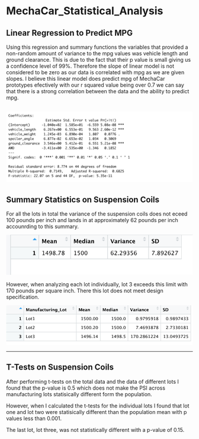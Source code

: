 # MechaCar_Statistical_Analysis

## Linear Regression to Predict MPG

Using this regression and summary functions the variables that provided a non-random amount of variance to the mpg values was vehicle length and ground clearance. This is due to the fact that their p value is small giving us a confidence level of 99%. Therefore the slope of linear model is not considered to be zero as our data is correlated with mpg as we are given slopes. I believe this linear model does predict mpg of MechaCar prototypes efectively with our r squared value being over 0.7 we can say that there is a strong correlation between the data and the ability to predict mpg. 

![image](https://github.com/evanbruno617/MechaCar_Statistical_Analysis/blob/main/images/linear_regression.png)
---

## Summary Statistics on Suspension Coils

For all the lots in total the variance of the suspension coils does not eceed 100 pounds per inch and lands in at approximately 62 pounds per inch accounrding to this summary.

![image](https://github.com/evanbruno617/MechaCar_Statistical_Analysis/blob/main/images/total_summary.png)

However, when analyzing each lot individually, lot 3 exceeds this limit with 170 pounds per square inch. There this lot does not meet design specification. 

![image](https://github.com/evanbruno617/MechaCar_Statistical_Analysis/blob/main/images/lot_summary.png)

---

## T-Tests on Suspension Coils

After performing t-tests on the total data and the data of different lots I found that the p-value is 0.5 which does not make the PSI across manufacturing lots statisically different form the population. 

However, when I calculated the t-tests for the individual lots I found that lot one and lot two were statisically different than the population mean with p values less than 0.001. 

The last lot, lot three, was not statistically different with a p-value of 0.15.
